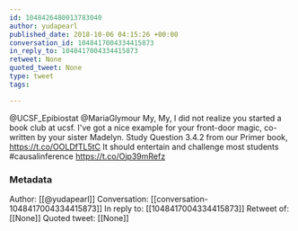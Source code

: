 ```yaml
---
id: 1048426480013783040
author: yudapearl
published_date: 2018-10-06 04:15:26 +00:00
conversation_id: 1048417004334415873
in_reply_to: 1048417004334415873
retweet: None
quoted_tweet: None
type: tweet
tags:

---
```


@UCSF_Epibiostat @MariaGlymour My, My, I did not realize you started a book club at ucsf. I've got a nice example for your front-door magic, co-written by your sister Madelyn. Study Question 3.4.2 from our Primer book, https://t.co/OOLDfTL5tC It should entertain and challenge most students #causalinference https://t.co/Ojp39mRefz

### Metadata

Author: [[@yudapearl]]
Conversation: [[conversation-1048417004334415873]]
In reply to: [[1048417004334415873]]
Retweet of: [[None]]
Quoted tweet: [[None]]
